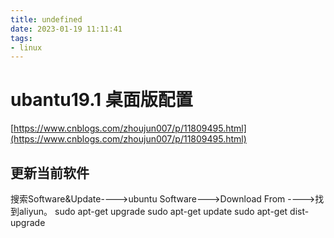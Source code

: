 ```yaml
---
title: undefined
date: 2023-01-19 11:11:41
tags:
- linux
---
```


# ubantu19.1 桌面版配置

[https://www.cnblogs.com/zhoujun007/p/11809495.html](https://www.cnblogs.com/zhoujun007/p/11809495.html)

## 更新当前软件

搜索Software&Update---->ubuntu Software--->Download From ---->找到aliyun。 sudo apt-get upgrade sudo apt-get update sudo apt-get dist-upgrade
